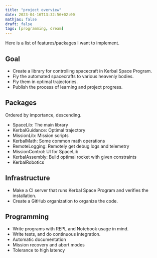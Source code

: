 ```yaml
---
title: "project overview"
date: 2023-04-16T13:32:56+02:00
mathjax: false
draft: false
tags: [programming, dream]
---
```


Here is a list of features/packages I want to implement.

## Goal

- Create a library for controlling spacecraft in Kerbal Space Program.
- Fly the automated spacecrafts to various heavenly bodies.
- Fly them in optimal trajectories.
- Publish the process of learning and project progress.

## Packages

Ordered by importance, descending.

- SpaceLib: The main library
- KerbalGuidance: Optimal trajectory
- MissionLib: Mission scripts
- KerbalMath: Some common math operations
- RemoteLogging: Remotely get debug logs and telemetry
- MissionControl: UI for SpaceLib
- KerbalAssembly: Build optimal rocket with given constraints
- KerbalRobotics

## Infrastructure

- Make a CI server that runs Kerbal Space Program and verifies the installation.
- Create a GitHub organization to organize the code.

## Programming

- Write programs with REPL and Notebook usage in mind.
- Write tests, and do continuous integration.
- Automatic documentation
- Mission recovery and abort modes
- Tolerance to high latency
